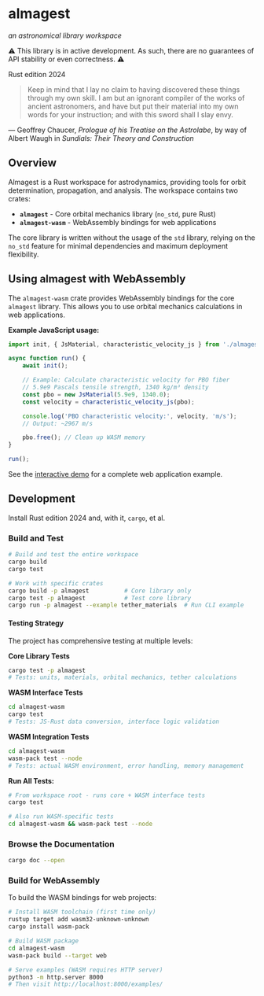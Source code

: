 # almagest
_an astronomical library workspace_

⚠️ This library is in active development. As such, there are no guarantees of API stability or even correctness. ⚠️

Rust edition 2024

>Keep in mind that I lay no claim to having discovered these things<br/>
>through my own skill. I am but an ignorant compiler of the works of<br/>
>ancient astronomers, and have but put their material into my own<br/>
>words for your instruction; and with this sword shall I slay envy.<br/>

&mdash; Geoffrey Chaucer, _Prologue of his Treatise on the Astrolabe_, by way of Albert Waugh in _Sundials: Their Theory and Construction_

## Overview

Almagest is a Rust workspace for astrodynamics, providing tools for orbit determination, propagation, and analysis. The workspace contains two crates:

- **`almagest`** - Core orbital mechanics library (`no_std`, pure Rust)
- **`almagest-wasm`** - WebAssembly bindings for web applications

The core library is written without the usage of the `std` library, relying on the `no_std` feature for minimal dependencies and maximum deployment flexibility.

## Using almagest with WebAssembly

The `almagest-wasm` crate provides WebAssembly bindings for the core `almagest` library. This allows you to use orbital mechanics calculations in web applications.

**Example JavaScript usage:**

```js
import init, { JsMaterial, characteristic_velocity_js } from './almagest-wasm/pkg/almagest_wasm.js';

async function run() {
    await init();

    // Example: Calculate characteristic velocity for PBO fiber
    // 5.9e9 Pascals tensile strength, 1340 kg/m³ density
    const pbo = new JsMaterial(5.9e9, 1340.0);
    const velocity = characteristic_velocity_js(pbo);

    console.log('PBO characteristic velocity:', velocity, 'm/s');
    // Output: ~2967 m/s

    pbo.free(); // Clean up WASM memory
}

run();
```

See the [interactive demo](almagest-wasm/examples/characteristic_velocity.html) for a complete web application example.

## Development

Install Rust edition 2024 and, with it, `cargo`, et al.

### Build and Test

```sh
# Build and test the entire workspace
cargo build
cargo test

# Work with specific crates
cargo build -p almagest          # Core library only
cargo test -p almagest           # Test core library
cargo run -p almagest --example tether_materials  # Run CLI example
```

#### Testing Strategy

The project has comprehensive testing at multiple levels:

**Core Library Tests**
```sh
cargo test -p almagest
# Tests: units, materials, orbital mechanics, tether calculations
```

**WASM Interface Tests**
```sh
cd almagest-wasm
cargo test
# Tests: JS-Rust data conversion, interface logic validation
```

**WASM Integration Tests**
```sh
cd almagest-wasm
wasm-pack test --node
# Tests: actual WASM environment, error handling, memory management
```

**Run All Tests:**
```sh
# From workspace root - runs core + WASM interface tests
cargo test

# Also run WASM-specific tests
cd almagest-wasm && wasm-pack test --node
```

### Browse the Documentation

```sh
cargo doc --open
```

### Build for WebAssembly

To build the WASM bindings for web projects:

```sh
# Install WASM toolchain (first time only)
rustup target add wasm32-unknown-unknown
cargo install wasm-pack

# Build WASM package
cd almagest-wasm
wasm-pack build --target web

# Serve examples (WASM requires HTTP server)
python3 -m http.server 8000
# Then visit http://localhost:8000/examples/
```

